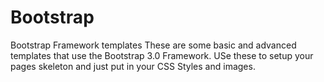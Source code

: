 # Bootstrap
Bootstrap Framework templates 
These are some basic and advanced templates that use the Bootstrap 3.0 Framework.
USe these to setup your pages skeleton and just put in your CSS Styles and images.

